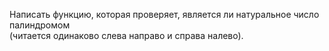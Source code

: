 Написать функцию, которая проверяет, является ли натуральное число палиндромом  
(читается одинаково слева направо и справа налево).
